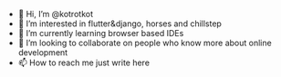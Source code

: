 - 👋 Hi, I’m @kotrotkot
- 👀 I’m interested in flutter&django, horses and chillstep
- 🌱 I’m currently learning browser based IDEs
- 💞️ I’m looking to collaborate on people who know more about online development
- 📫 How to reach me just write here

<!---
kotrotkot/kotrotkot is a ✨ special ✨ repository because its `README.md` (this file) appears on your GitHub profile.
You can click the Preview link to take a look at your changes.
--->

